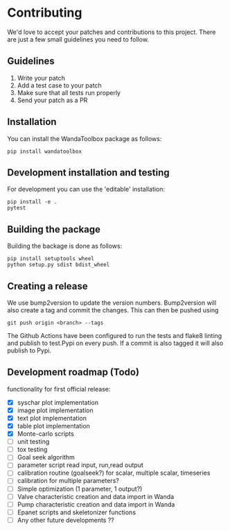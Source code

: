 # Contributing

We'd love to accept your patches and contributions to this project. There are just a few small 
guidelines you need to follow.

## Guidelines
1. Write your patch
1. Add a test case to your patch
1. Make sure that all tests run properly
1. Send your patch as a PR

## Installation

You can install the WandaToolbox package as follows:
```
pip install wandatoolbox 
```

## Development installation and testing

For development you can use the 'editable' installation:
```
pip install -e . 
pytest
```

## Building the package

Building the backage is done as follows:
```
pip install setuptools wheel
python setup.py sdist bdist_wheel
```

## Creating a release

We use bump2version to update the version numbers. Bump2version will also create a tag and commit the 
changes.  This can then be pushed using
```
git push origin <branch> --tags
```
The Github Actions have been configured to run the tests and flake8 linting and publish to test.Pypi 
on every push. If a commit is also tagged it will also publish to Pypi. 

## Development roadmap (Todo)
functionality for first official release:
- [x] syschar plot implementation
- [x] image plot implementation
- [x] text plot implementation
- [x] table plot implementation
- [x] Monte-carlo scripts
- [ ] unit testing
- [ ] tox testing
- [ ] Goal seek algorithm
- [ ] parameter script read input, run,read output
- [ ] calibration routine (goalseek?) for scalar, multiple scalar, timeseries
- [ ] calibration for multiple parameters? 
- [ ] Simple optimization (1 parameter, 1 output?)
- [ ] Valve characteristic creation and data import in Wanda
- [ ] Pump characteristic creation and data import in Wanda
- [ ] Epanet scripts and skeletonizer functions
- [ ] Any other future developments ??

